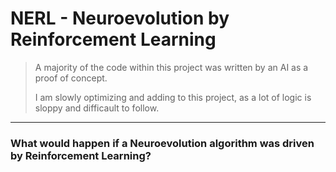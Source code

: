 # NERL - Neuroevolution by Reinforcement Learning

> A majority of the code within this project was written by an AI as a proof of concept.
> 
> I am slowly optimizing and adding to this project, as a lot of logic is sloppy and difficault to follow.
---
### What would happen if a Neuroevolution algorithm was driven by Reinforcement Learning?

